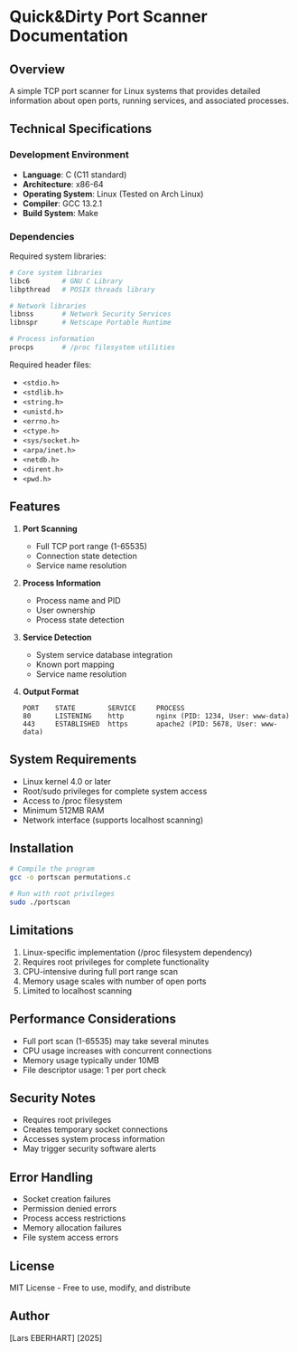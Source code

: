 # Quick&Dirty Port Scanner Documentation

## Overview
A simple TCP port scanner for Linux systems that provides detailed information about open ports, running services, and associated processes.

## Technical Specifications

### Development Environment
- **Language**: C (C11 standard)
- **Architecture**: x86-64
- **Operating System**: Linux (Tested on Arch Linux)
- **Compiler**: GCC 13.2.1
- **Build System**: Make

### Dependencies
Required system libraries:
```bash
# Core system libraries
libc6        # GNU C Library
libpthread   # POSIX threads library

# Network libraries
libnss       # Network Security Services
libnspr      # Netscape Portable Runtime

# Process information
procps       # /proc filesystem utilities
```

Required header files:
- `<stdio.h>`
- `<stdlib.h>`
- `<string.h>`
- `<unistd.h>`
- `<errno.h>`
- `<ctype.h>`
- `<sys/socket.h>`
- `<arpa/inet.h>`
- `<netdb.h>`
- `<dirent.h>`
- `<pwd.h>`

## Features
1. **Port Scanning**
   - Full TCP port range (1-65535)
   - Connection state detection
   - Service name resolution

2. **Process Information**
   - Process name and PID
   - User ownership
   - Process state detection

3. **Service Detection**
   - System service database integration
   - Known port mapping
   - Service name resolution

4. **Output Format**
   ```
   PORT    STATE        SERVICE     PROCESS
   80      LISTENING    http        nginx (PID: 1234, User: www-data)
   443     ESTABLISHED  https       apache2 (PID: 5678, User: www-data)
   ```

## System Requirements
- Linux kernel 4.0 or later
- Root/sudo privileges for complete system access
- Access to /proc filesystem
- Minimum 512MB RAM
- Network interface (supports localhost scanning)

## Installation
```bash
# Compile the program
gcc -o portscan permutations.c

# Run with root privileges
sudo ./portscan
```

## Limitations
1. Linux-specific implementation (/proc filesystem dependency)
2. Requires root privileges for complete functionality
3. CPU-intensive during full port range scan
4. Memory usage scales with number of open ports
5. Limited to localhost scanning

## Performance Considerations
- Full port scan (1-65535) may take several minutes
- CPU usage increases with concurrent connections
- Memory usage typically under 10MB
- File descriptor usage: 1 per port check

## Security Notes
- Requires root privileges
- Creates temporary socket connections
- Accesses system process information
- May trigger security software alerts

## Error Handling
- Socket creation failures
- Permission denied errors
- Process access restrictions
- Memory allocation failures
- File system access errors

## License
MIT License - Free to use, modify, and distribute

## Author
[Lars EBERHART]
[2025]

